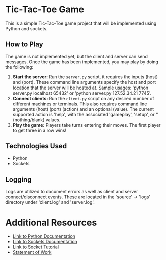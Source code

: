 # Tic-Tac-Toe Game 

This is a simple Tic-Tac-Toe game project that will be implemented using Python and sockets. 

## How to Play
The game is not implemented yet, but the client and server can send messages. Once the game has been implemented, you may play by doing the following:

1. **Start the server:** Run the `server.py` script, it requires the inputs (host) and (port). These command line arguments specify the host and port location that the server will be hosted at. Sample usages: 'python server.py localhost 65432' or 'python server.py 127.52.34.21 7745'.
2. **Connect clients:** Run the `client.py` script on any desired number of different machines or terminals. This also requires command line arguments (host) (port) (action) and an optional (value). The current supported action is 'help', with the associated 'gameplay', 'setup', or '' (nothing/blank) values.
3. **Play the game:** Players take turns entering their moves. The first player to get three in a row wins!

## Technologies Used
* Python
* Sockets

## Logging
Logs are utilized to document errors as well as client and server connect/disconnect events. These are located in the 'source' -> 'logs' directory under 'client.log' and 'server.log'. 

# Additional Resources
* [Link to Python Documentation](https://docs.python.org/3/)
* [Link to Sockets Documentation](https://docs.python.org/3/library/socket.html#example)
* [Link to Socket Tutorial](https://docs.python.org/3/howto/sockets.html)
* [Statement of Work](https://github.com/FireChickenProductivity/tic-tac-toe-game/blob/main/StatementOfWork.md)
    
